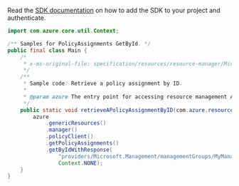 Read the [SDK documentation](https://github.com/Azure/azure-sdk-for-java/blob/azure-resourcemanager_2.13.0/sdk/resourcemanager/azure-resourcemanager/README.md) on how to add the SDK to your project and authenticate.

```java
import com.azure.core.util.Context;

/** Samples for PolicyAssignments GetById. */
public final class Main {
    /*
     * x-ms-original-file: specification/resources/resource-manager/Microsoft.Authorization/stable/2021-06-01/examples/getPolicyAssignmentById.json
     */
    /**
     * Sample code: Retrieve a policy assignment by ID.
     *
     * @param azure The entry point for accessing resource management APIs in Azure.
     */
    public static void retrieveAPolicyAssignmentByID(com.azure.resourcemanager.AzureResourceManager azure) {
        azure
            .genericResources()
            .manager()
            .policyClient()
            .getPolicyAssignments()
            .getByIdWithResponse(
                "providers/Microsoft.Management/managementGroups/MyManagementGroup/providers/Microsoft.Authorization/policyAssignments/LowCostStorage",
                Context.NONE);
    }
}
```
